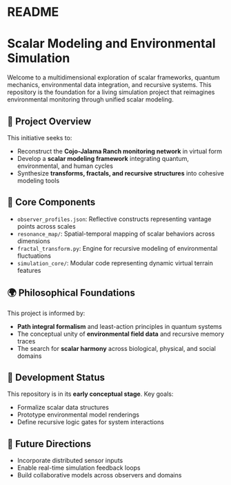 # README
# Scalar Modeling and Environmental Simulation

Welcome to a multidimensional exploration of scalar frameworks, quantum mechanics, environmental data integration, and recursive systems. This repository is the foundation for a living simulation project that reimagines environmental monitoring through unified scalar modeling.

## 🧭 Project Overview

This initiative seeks to:
- Reconstruct the **Cojo-Jalama Ranch monitoring network** in virtual form
- Develop a **scalar modeling framework** integrating quantum, environmental, and human cycles
- Synthesize **transforms, fractals, and recursive structures** into cohesive modeling tools

## 📐 Core Components

- `observer_profiles.json`: Reflective constructs representing vantage points across scales
- `resonance_map/`: Spatial-temporal mapping of scalar behaviors across dimensions
- `fractal_transform.py`: Engine for recursive modeling of environmental fluctuations
- `simulation_core/`: Modular code representing dynamic virtual terrain features

## 🌍 Philosophical Foundations

This project is informed by:
- **Path integral formalism** and least-action principles in quantum systems
- The conceptual unity of **environmental field data** and recursive memory traces
- The search for **scalar harmony** across biological, physical, and social domains

## 🚧 Development Status

This repository is in its **early conceptual stage**. Key goals:
- Formalize scalar data structures
- Prototype environmental model renderings
- Define recursive logic gates for system interactions

## 🔭 Future Directions

- Incorporate distributed sensor inputs
- Enable real-time simulation feedback loops
- Build collaborative models across observers and domains

